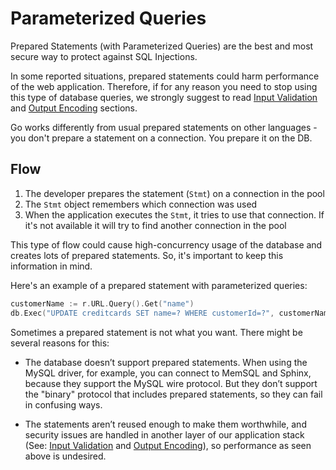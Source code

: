 Parameterized Queries
=====================

Prepared Statements (with Parameterized Queries) are the best and most secure
way to protect against SQL Injections.

In some reported situations, prepared statements could harm performance of the
web application. Therefore, if for any reason you need to stop using this type
of database queries, we strongly suggest to read [Input Validation][1] and
[Output Encoding][2] sections.

Go works differently from usual prepared statements on other languages - you
don't prepare a statement on a connection. You prepare it on the DB.

## Flow

1. The developer prepares the statement (`Stmt`) on a connection in the pool
2. The `Stmt` object remembers which connection was used
3. When the application executes the `Stmt`, it tries to use that connection.
   If it's not available it will try to find another connection in the pool

This type of flow could cause high-concurrency usage of the database and creates
lots of prepared statements.
So, it's important to keep this information in mind.

Here's an example of a prepared statement with parameterized queries:

```go
customerName := r.URL.Query().Get("name")
db.Exec("UPDATE creditcards SET name=? WHERE customerId=?", customerName, 233, 90)
```

Sometimes a prepared statement is not what you want. There might be several
reasons for this:

* The database doesn’t support prepared statements. When using the MySQL driver,
  for example, you can connect to MemSQL and Sphinx, because they support the
  MySQL wire protocol. But they don’t support the "binary" protocol that
  includes prepared statements, so they can fail in confusing ways.

* The statements aren’t reused enough to make them worthwhile, and security
  issues are handled in another layer of our application stack
  (See: [Input Validation][1] and [Output Encoding][2]), so performance
  as seen above is undesired.

[1]: /input-validation/README.md
[2]: /output-encoding/README.md

